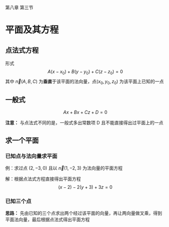 第八章 第三节

# 平面及其方程

## 点法式方程

形式
$$
A(x-x_0)+B(y-y_0)+C(z-z_0) = 0
$$
其中 $\vec n(A,B,C)$ 为**垂直**于该平面的法向量，点$(x_0,y_0,z_0)$ 为该平面上已知的一点

## 一般式

$$
Ax + Bx + Cz + D = 0
$$

**注意：** 与点法式不同的是，一般式多出常数项 D 且不能直接得出过平面上的一点



## 求一个平面

### 已知点与法向量求平面

例：求过点 $(2,-3,0)$ 且以 $\vec n(1,-2,3)$ 为法向量的平面方程

解：根据点法式方程直接得出平面方程
$$
(x-2)-2(y+3)+3z = 0
$$


### 已知三个点

**思路：** 先由已知的三个点求出两个经过该平面的向量，再让两向量做叉乘，得到平面法向量，最后根据点法式得出平面方程


